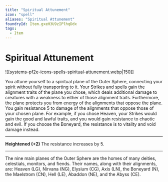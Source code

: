 ```yaml
---
title: "Spiritual Attunement"
icon: "spell"
aliases: "Spiritual Attunement"
foundryId: Item.gxeH3U9zIPlhqDdx
tags:
  - Item
---
```


# Spiritual Attunement
![[systems-pf2e-icons-spells-spiritual-attunement.webp|150]]

You attune yourself to a spiritual plane of the Outer Sphere, connecting your spirit without fully transporting to it. Your Strikes and spells gain the alignment traits of the plane you chose, which deals additional damage to creatures with a weakness to either of those alignment traits. Furthermore, the plane protects you from energy of the alignments that oppose the plane. You gain resistance 5 to damage of the alignments that oppose those of your chosen plane. For example, if you chose Heaven, your Strikes would gain the good and lawful traits, and you would gain resistance to chaotic and evil. If you choose the Boneyard, the resistance is to vitality and void damage instead.

* * *

**Heightened (+2)** The resistance increases by 5.

* * *

The nine main planes of the Outer Sphere are the homes of many deities, celestials, monitors, and fiends. Their names, along with their alignments, are: Heaven (LG), Nirvana (NG), Elysium (CG), Axis (LN), the Boneyard (N), the Maelstrom (CN), Hell (LE), Abaddon (NE), and the Abyss (CE).
